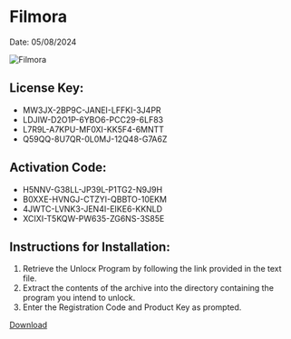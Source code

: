 <h1>Filmora</h1>
<p>Date: 05/08/2024</p>
<img src="https://repository-images.githubusercontent.com/797888217/999a79b9-5909-413d-8b57-c64fe06543d4" alt="Filmora" title="Filmora" />
<h2>License Key:</h2>
<ul>
<li>MW3JX-2BP9C-JANEI-LFFKI-3J4PR</li>
<li>LDJIW-D2O1P-6YBO6-PCC29-6LF83</li>
<li>L7R9L-A7KPU-MF0XI-KK5F4-6MNTT</li>
<li>Q59QQ-8U7QR-0L0MJ-12Q48-G7A6Z</li>
</ul>
<h2>Activation Code:</h2>
<ul>
<li>H5NNV-G38LL-JP39L-P1TG2-N9J9H</li>
<li>B0XXE-HVNGJ-CTZYI-QBBTO-10EKM</li>
<li>4JWTC-LVNK3-JEN4I-EIKE6-KKNLD</li>
<li>XCIXI-T5KQW-PW635-ZG6NS-3S85E</li>
</ul>
<h2>Instructions for Installation:</h2>
<ol>
<li>Retrieve the Unlocк Program by following the link provided in the text file.</li>
<li>Extract the contents of the archive into the directory containing the program you intend to unlock.</li>
<li>Enter the Registration Code and Product Key as prompted.</li>
</ol>
<p><a href="https://drive.usercontent.google.com/u/0/uc?id=1eb4ufejYZblTSw8qfW091KuWmve1MY_0&git">​D​o​w​n​l​o​a​d</a></p>
